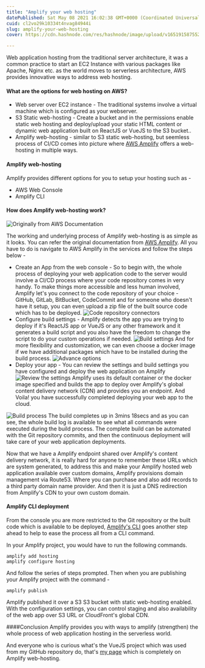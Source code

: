 ```yaml
---
title: "Amplify your web hosting"
datePublished: Sat May 08 2021 16:02:38 GMT+0000 (Coordinated Universal Time)
cuid: cl2vo29k10334t4nvag84944i
slug: amplify-your-web-hosting
cover: https://cdn.hashnode.com/res/hashnode/image/upload/v1651915875523/3ku4dC11P.jpeg

---
```


Web application hosting from the traditional server architecture, it was a common practice to start an EC2 Instance with various packages like Apache, Nginx etc. as the world moves to serverless architecture, AWS provides innovative ways to address web hosting.

#### What are the options for web hosting on AWS?
+ Web server over EC2 instance - The traditional systems involve a virtual machine which is configured as your webserver.
+ S3 Static web-hosting - Create a bucket and in the permissions enable static web hosting and deploy/upload your static HTML content or dynamic web application built on ReactJS or VueJS to the S3 bucket.. 
+ Amplify web-hosting - similar to S3 static web-hosting, but seemless process of CI/CD comes into picture where [AWS Amplify](https://aws.amazon.com/amplify/hosting/) offers a web-hosting in multiple ways. 

#### Amplify web-hosting
Amplify provides different options for you to setup your hosting such as - 
+ AWS Web Console
+ Amplify CLI

#### How does Amplify web-hosting work?
![Originally from AWS Documentation](https://cdn.hashnode.com/res/hashnode/image/upload/v1651915865945/zCChmza5M.png)

The working and underlying process of Amplify web-hosting is as simple as it looks. You can refer the original documentation from [AWS Amplify](https://aws.amazon.com/amplify/hosting/). All you have to do is navigate to AWS Amplify in the services and follow the steps below - 
+ Create an App from the web console - 
So to begin with, the whole process of deploying your web application code to the server would involve a CI/CD process where your code repository comes in very handy. To make things more accessible and less human involved, Amplify let's you connect to the code repository of your choice - GitHub, GitLab, BitBucket, CodeCommit and for someone who doesn't have it setup, you can even upload a zip file of the built source code which has to be deployed.
![Code repository connectors](https://cdn.hashnode.com/res/hashnode/image/upload/v1651915867793/UvH_MU42j.png)
+ Configure build settings - 
Amplify detects the app you are trying to deploy if it's ReactJS app or VueJS or any other framework and it generates a build script and you also have the freedom to change the script to do your custom operations if needed. 
![Build settings](https://cdn.hashnode.com/res/hashnode/image/upload/v1651915869363/dteFzaAN4F.png)
And for more flexibility and customization, we can even choose a docker image if we have additional packages which have to be installed during the build process. 
![Advance options](https://cdn.hashnode.com/res/hashnode/image/upload/v1651915870874/-WH5yEQfv.png)
+ Deploy your app - 
You can review the settings and build settings you have configured and deploy the web application on Amplify 
![Review the settings](https://cdn.hashnode.com/res/hashnode/image/upload/v1651915872401/vp7G3nQEyv.png)
Amplify uses its default container or the docker image specified and builds the app to deploy over Amplify's global content delivery network (CDN) and provides you an endpoint. And Voila! you have successfully completed deploying your web app to the cloud.

![Build process](https://cdn.hashnode.com/res/hashnode/image/upload/v1651915874120/2MtfY5-0r.png)
The build completes up in 3mins 18secs and as you can see, the whole build log is available to see what all commands were executed during the build process. The complete build can be automated with the Git repository commits, and then the continuous deployment will take care of your web application deployments.

Now that we have a Amplify endpoint shared over Amplify's content delivery network, it is really hard for anyone to remember these URLs which are system generated, to address this and make your Amplify hosted web application available over custom domains, Amplify provisions domain management via Route53. Where you can purchase and also add records to a third party domain name provider. And then it is just a DNS redirection from Amplify's CDN to your own custom domain.


#### Amplify CLI deployment
From the console you are more restricted to the Git repository or the built code which is available to be deployed, [Amplify's CLI](https://docs.amplify.aws/cli/hosting) goes another step ahead to help to ease the process all from a CLI command.

In your Amplify project, you would have to run the following commands.
```
amplify add hosting
amplify configure hosting
``` 
And follow the series of steps prompted. Then when you are publishing your Amplify project with the command - 
```
amplify publish
```
Amplify published it over a S3 S3 bucket with static web-hosting enabled. With the configuration settings, you can control staging and also availability of the web app over S3 URL or CloudFront's global CDN.


####Conclusion
Amplify provides you with ways to amplify (strengthen) the whole process of web application hosting in the serverless world.

And everyone who is curious what's the VueJS project which was used from my GitHub repository do, that's [my page](https://www.zachjonesnoel.com/#/) which is completely on Amplify web-hosting.


